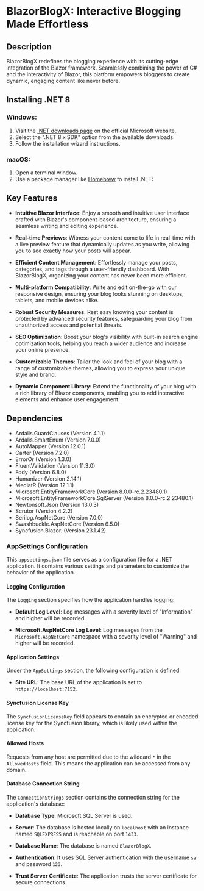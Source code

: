 # BlazorBlogX: Interactive Blogging Made Effortless

## Description

BlazorBlogX redefines the blogging experience with its cutting-edge integration of the Blazor framework. Seamlessly combining the power of C# and the interactivity of Blazor, this platform empowers bloggers to create dynamic, engaging content like never before.

## Installing .NET 8

### Windows:

1. Visit the [.NET downloads page](https://dotnet.microsoft.com/download) on the official Microsoft website.
2. Select the ".NET 8.x SDK" option from the available downloads.
3. Follow the installation wizard instructions.

### macOS:

1. Open a terminal window.
2. Use a package manager like [Homebrew](https://brew.sh/) to install .NET:

## Key Features

- **Intuitive Blazor Interface**: Enjoy a smooth and intuitive user interface crafted with Blazor's component-based architecture, ensuring a seamless writing and editing experience.

- **Real-time Previews**: Witness your content come to life in real-time with a live preview feature that dynamically updates as you write, allowing you to see exactly how your posts will appear.

- **Efficient Content Management**: Effortlessly manage your posts, categories, and tags through a user-friendly dashboard. With BlazorBlogX, organizing your content has never been more efficient.

- **Multi-platform Compatibility**: Write and edit on-the-go with our responsive design, ensuring your blog looks stunning on desktops, tablets, and mobile devices alike.

- **Robust Security Measures**: Rest easy knowing your content is protected by advanced security features, safeguarding your blog from unauthorized access and potential threats.

- **SEO Optimization**: Boost your blog's visibility with built-in search engine optimization tools, helping you reach a wider audience and increase your online presence.

- **Customizable Themes**: Tailor the look and feel of your blog with a range of customizable themes, allowing you to express your unique style and brand.

- **Dynamic Component Library**: Extend the functionality of your blog with a rich library of Blazor components, enabling you to add interactive elements and enhance user engagement.

## Dependencies

- Ardalis.GuardClauses (Version 4.1.1)
- Ardalis.SmartEnum (Version 7.0.0)
- AutoMapper (Version 12.0.1)
- Carter (Version 7.2.0)
- ErrorOr (Version 1.3.0)
- FluentValidation (Version 11.3.0)
- Fody (Version 6.8.0)
- Humanizer (Version 2.14.1)
- MediatR (Version 12.1.1)
- Microsoft.EntityFrameworkCore (Version 8.0.0-rc.2.23480.1)
- Microsoft.EntityFrameworkCore.SqlServer (Version 8.0.0-rc.2.23480.1)
- Newtonsoft.Json (Version 13.0.3)
- Scrutor (Version 4.2.2)
- Serilog.AspNetCore (Version 7.0.0)
- Swashbuckle.AspNetCore (Version 6.5.0)
- Syncfusion.Blazor. (Version 23.1.42)

### AppSettings Configuration

This `appsettings.json` file serves as a configuration file for a .NET application. It contains various settings and parameters to customize the behavior of the application.

#### Logging Configuration

The `Logging` section specifies how the application handles logging:

- **Default Log Level**: Log messages with a severity level of "Information" and higher will be recorded.

- **Microsoft.AspNetCore Log Level**: Log messages from the `Microsoft.AspNetCore` namespace with a severity level of "Warning" and higher will be recorded.

#### Application Settings

Under the `AppSettings` section, the following configuration is defined:

- **Site URL**: The base URL of the application is set to `https://localhost:7152`.

#### Syncfusion License Key

The `SyncfusionLicenseKey` field appears to contain an encrypted or encoded license key for the Syncfusion library, which is likely used within the application.

#### Allowed Hosts

Requests from any host are permitted due to the wildcard `*` in the `AllowedHosts` field. This means the application can be accessed from any domain.

#### Database Connection String

The `ConnectionStrings` section contains the connection string for the application's database:

- **Database Type**: Microsoft SQL Server is used.

- **Server**: The database is hosted locally on `localhost` with an instance named `SQLEXPRESS` and is reachable on port `1433`.

- **Database Name**: The database is named `BlazorBlogX`.

- **Authentication**: It uses SQL Server authentication with the username `sa` and password `123`.

- **Trust Server Certificate**: The application trusts the server certificate for secure connections.

